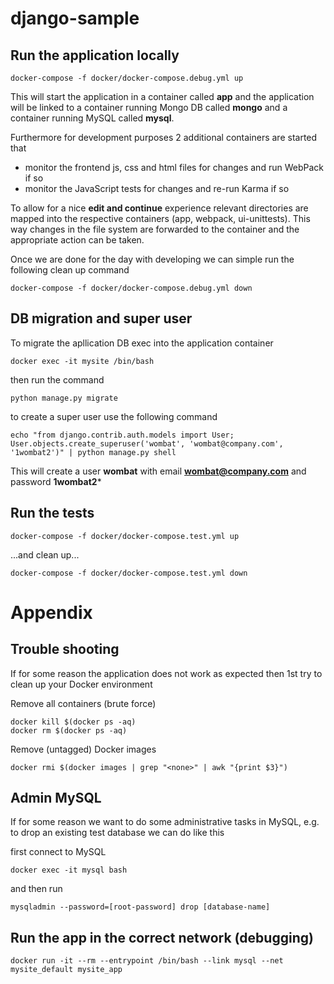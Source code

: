 # django-sample

## Run the application locally
```
docker-compose -f docker/docker-compose.debug.yml up
```

This will start the application in a container called **app** and the application will be linked to a container running Mongo DB called **mongo** and a container running MySQL called **mysql**.

Furthermore for development purposes 2 additional containers are started that 

* monitor the frontend js, css and html files for changes and run WebPack if so
* monitor the JavaScript tests for changes and re-run Karma if so

To allow for a nice **edit and continue** experience relevant directories are mapped into the respective containers (app, webpack, ui-unittests). This way changes in the file system are forwarded to the container and the appropriate action can be taken.

Once we are done for the day with developing we can simple run the following clean up command

```
docker-compose -f docker/docker-compose.debug.yml down
```

## DB migration and super user
To migrate the apllication DB exec into the application container
```
docker exec -it mysite /bin/bash
```

then run the command
```
python manage.py migrate
```

to create a super user use the following command
```
echo "from django.contrib.auth.models import User; User.objects.create_superuser('wombat', 'wombat@company.com', '1wombat2')" | python manage.py shell
```

This will create a user **wombat** with email **wombat@company.com** and password **1wombat2***

## Run the tests
```
docker-compose -f docker/docker-compose.test.yml up
```

...and clean up...
```
docker-compose -f docker/docker-compose.test.yml down
```

# Appendix
## Trouble shooting
If for some reason the application does not work as expected then 1st try to clean up your Docker environment

Remove all containers (brute force)
```
docker kill $(docker ps -aq)
docker rm $(docker ps -aq)
```

Remove (untagged) Docker images
``` 
docker rmi $(docker images | grep "<none>" | awk "{print $3}")
```

## Admin MySQL

If for some reason we want to do some administrative tasks in MySQL, e.g. to drop an existing test database we can do like this

first connect to MySQL

`docker exec -it mysql bash`

and then run

`mysqladmin --password=[root-password] drop [database-name]`

## Run the app in the correct network (debugging)
```
docker run -it --rm --entrypoint /bin/bash --link mysql --net mysite_default mysite_app
```

